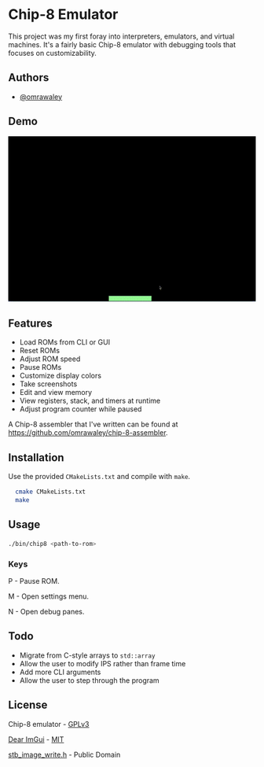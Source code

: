 
# Chip-8 Emulator

This project was my first foray into interpreters, emulators, and virtual machines. It's a fairly basic Chip-8 emulator with debugging tools that focuses on customizability. 
## Authors

- [@omrawaley](https://www.github.com/omrawaley)


## Demo

![demo](https://raw.githubusercontent.com/omrawaley/chip-8-emulator/main/demo.gif)


## Features

- Load ROMs from CLI or GUI
- Reset ROMs
- Adjust ROM speed
- Pause ROMs
- Customize display colors
- Take screenshots
- Edit and view memory
- View registers, stack, and timers at runtime
- Adjust program counter while paused

A Chip-8 assembler that I've written can be found at https://github.com/omrawaley/chip-8-assembler.


## Installation

Use the provided `CMakeLists.txt` and compile with `make`.

```bash
  cmake CMakeLists.txt
  make
```
    
## Usage

```bash
./bin/chip8 <path-to-rom>
```

### Keys
P - Pause ROM.

M - Open settings menu.

N - Open debug panes.

## Todo
- Migrate from C-style arrays to `std::array`
- Allow the user to modify IPS rather than frame time
- Add more CLI arguments
- Allow the user to step through the program

## License

Chip-8 emulator - [GPLv3](https://www.gnu.org/licenses/gpl-3.0.en.html)

[Dear ImGui](https://github.com/ocornut/imgui) - [MIT](https://choosealicense.com/licenses/mit/)

[stb_image_write.h](https://github.com/nothings/stb/blob/master/stb_image_write.h) - Public Domain

